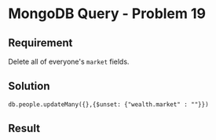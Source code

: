 # MongoDB Query - Problem 19

## Requirement

Delete all of everyone's `market` fields.

## Solution

```agg
db.people.updateMany({},{$unset: {"wealth.market" : ""}})
```

## Result

```result

```
